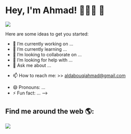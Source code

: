 # Hey, I'm Ahmad! 👨🏾‍💻 👋

<img src="http://blog.algorithmia.com/wp-content/uploads/2016/04/github-readme-analyzer-1.png">

Here are some ideas to get you started:

- 🔭 I’m currently working on ...
- 🌱 I’m currently learning ...
- 👯 I’m looking to collaborate on ...
- 🤔 I’m looking for help with ...
- 💬 Ask me about ...
* 📫 How to reach me: >> aldabouqiahmad@gmail.com
- 😄 Pronouns: ...
- ⚡ Fun fact: ...
-->

## Find me around the web 🌎: 

<img src="ahmad\Downloads\img.jpg">
